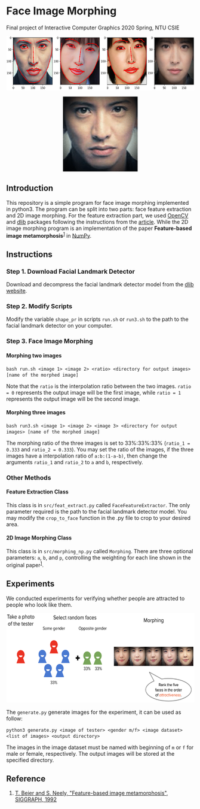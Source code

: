 # Face Image Morphing
Final project of Interactive Computer Graphics 2020 Spring, NTU CSIE

<p align="center">
  <img src="example/sample_group.png" width="600" height="145">
</p>

<p align="center">
  <img src="example/sample_multi.gif" width="200" height="200">
</p>

## Introduction
This repository is a simple program for face image morphing implemented in python3.
The program can be split into two parts: face feature extraction and 2D image morphing. For the feature extraction part, we used [OpenCV](https://github.com/skvark/opencv-python) and [dlib](https://github.com/davisking/dlib) packages following the instructions from the [article](https://www.pyimagesearch.com/2017/04/03/facial-landmarks-dlib-opencv-python/).
While the 2D image morphing program is an implementation of the paper **Feature-based image metamorphosis**<sup>[1](#Reference)</sup> in [NumPy](https://numpy.org/).

## Instructions
### Step 1. Download Facial Landmark Detector
Download and decompress the facial landmark detector model from the [dlib website](http://dlib.net/files/shape_predictor_68_face_landmarks.dat.bz2).

### Step 2. Modify Scripts
Modify the variable `shape_pr` in scripts `run.sh` or `run3.sh` to the path to the facial landmark detector on your computer.

### Step 3. Face Image Morphing
#### Morphing two images
```
bash run.sh <image 1> <image 2> <ratio> <directory for output images> [name of the morphed image]
```
Note that the `ratio` is the interpolation ratio between the two images. `ratio = 0` represents the output image will be the first image, while `ratio = 1` represents the output image will be the second image.

#### Morphing three images
```
bash run3.sh <image 1> <image 2> <image 3> <directory for output images> [name of the morphed image]
```
The morphing ratio of the three images is set to 33%:33%:33% (`ratio_1 = 0.333` and `ratio_2 = 0.333`). You may set the ratio of the images, if the three images have a interpolation ratio of `a:b:(1-a-b)`, then change the arguments `ratio_1` and `ratio_2` to `a` and `b`, respectively.

### Other Methods
#### Feature Extraction Class
This class is in `src/feat_extract.py` called `FaceFeatureExtractor`.
The only parameter required is the path to the facial landmark detector model.
You may modify the `crop_to_face` function in the .py file to crop to your desired area.

#### 2D Image Morphing Class
This class is in `src/morphing_np.py` called `Morphing`.
There are three optional parameters: `a`, `b`, and `p`, controlling the weighting for each line shown in the original paper<sup>[1](#Reference)</sup>.

## Experiments
We conducted experiments for verifying whether people are attracted to people who look like them.
<p align="center">
  <img src="example/experiment.png" width="600" height="239">
</p>

The `generate.py` generate images for the experiment, it can be used as follow:  

```
python3 generate.py <image of tester> <gender m/f> <image dataset> <list of images> <output directory>
```
The images in the image dataset must be named with beginning of `m` or `f` for male or female, respectively.
The output images will be stored at the specified directory.

## Reference
1. [T. Beier and S. Neely, "Feature-based image metamorphosis", SIGGRAPH, 1992](https://www.cs.princeton.edu/courses/archive/fall00/cs426/papers/beier92.pdf)

